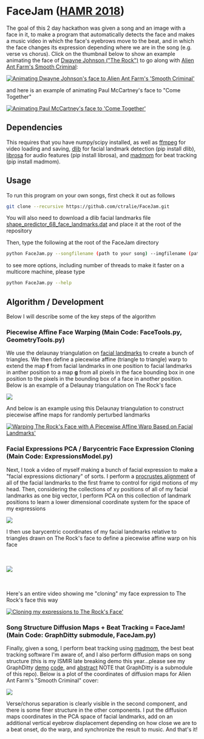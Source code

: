 # FaceJam (<a href = "https://labrosa.ee.columbia.edu/hamr_ismir2018/">HAMR 2018</a>)

The goal of this 2 day hackathon was given a song and an image with a face in it, to make a program that automatically detects the face and makes a music video in which the face's eyebrows move to the beat, and in which the face changes its expression depending where we are in the song (e.g. verse vs chorus).  Click on the thumbnail below to show an example animating the face of <a href = "https://en.wikipedia.org/wiki/Dwayne_Johnson">Dwayne Johnson ("The Rock")</a> to go along with <a href = "https://www.youtube.com/watch?v=CDl9ZMfj6aE">Alien Ant Farm's Smooth Criminal</a>:


[![Animating Dwayne Johnson's face to Alien Ant Farm's 'Smooth Criminal'](https://img.youtube.com/vi/nCy7NGGN-3U/1.jpg)](https://www.youtube.com/watch?v=nCy7NGGN-3U)

and here is an example of animating Paul McCartney's face to "Come Together"

[![Animating Paul McCartney's face to 'Come Together'](https://img.youtube.com/vi/6rEmSPunQ6U/1.jpg)](https://www.youtube.com/watch?v=6rEmSPunQ6U)


## Dependencies
This requires that you have numpy/scipy installed, as well as <a href = "https://www.ffmpeg.org/">ffmpeg</a> for video loading and saving, <a href = "http://dlib.net/">dlib</a> for facial landmark detection (pip install dlib), <a href = "https://librosa.github.io/librosa/">librosa</a> for audio features (pip install librosa), and <a href = "https://github.com/CPJKU/madmom">madmom</a> for beat tracking (pip install madmom).

## Usage
To run this program on your own songs, first check it out as follows

~~~~~ bash
git clone --recursive https://github.com/ctralie/FaceJam.git
~~~~~

You will also need to download a dlib facial landmarks file <a href = "https://github.com/AKSHAYUBHAT/TensorFace/raw/master/openface/models/dlib/shape_predictor_68_face_landmarks.dat">shape_predictor_68_face_landmarks.dat</a> and place it at the root of the repository

Then, type the following at the root of the FaceJam directory

~~~~~ bash
python FaceJam.py --songfilename (path to your song) --imgfilename (path to image with a face in it) --videoname (output name for the resulting music video, e.g. "myvideo.avi")
~~~~~

to see more options, including number of threads to make it faster on a multicore machine, please type
~~~~~ bash
python FaceJam.py --help
~~~~~

## Algorithm / Development

Below I will describe some of the key steps of the algorithm


### Piecewise Affine Face Warping (Main Code: FaceTools.py, GeometryTools.py)

We use the delaunay triangulation on <a href = "http://dlib.net/face_landmark_detection.py.html">facial landmarks</a> to create a bunch of triangles.  We then define a piecewise affine (triangle to triangle) warp to extend the map <b>f</b> from facial landmarks in one position to facial landmarks in anther position to a map <b>g</b> from all pixels in the face bounding box in one position to the pixels in the bounding box of a face in another position.  Below is an example of a Delaunay triangulation on The Rock's face

<img src = "http://www.ctralie.com/Research/FaceJam_HAMR2018/TheRockDelaunay.svg">



And below is an example using this Delaunay triangulation to construct piecewise affine maps for randomly perturbed landmarks 

[![Warping The Rock's Face with A Piecewise Affine Warp Based on Facial Landmarks'](https://img.youtube.com/vi/PEP8yz_msjw/1.jpg)](https://www.youtube.com/watch?v=PEP8yz_msjw)


### Facial Expressions PCA / Barycentric Face Expression Cloning (Main Code: ExpressionsModel.py)

Next, I took a video of myself making a bunch of facial expression to make a "facial expressions dictionary" of sorts.  I perform a <a href = "https://en.wikipedia.org/wiki/Orthogonal_Procrustes_problem">procrustes alignment</a> of all of the facial landmarks to the first frame to control for rigid motions of my head.  Then, considering the collections of xy positions of all of my facial landmarks as one big vector, I perform PCA on this collection of landmark positions to learn a lower dimensional coordinate system for the space of my expressions

<img src = "http://www.ctralie.com/Research/FaceJam_HAMR2018/PrincipalComponents.svg">

I then use barycentric coordinates of my facial landmarks relative to triangles drawn on The Rock's face to define a piecewise affine warp on his face

<BR><BR>
<img src = "http://www.ctralie.com/Research/FaceJam_HAMR2018/TheRockPCs.png">

<BR><BR>
Here's an entire video showing me "cloning" my face expression to The Rock's face this way


[![Cloning my expressions to The Rock's Face'](https://img.youtube.com/vi/DLe8c7b0GTE/1.jpg)](https://www.youtube.com/watch?v=DLe8c7b0GTE)

### Song Structure Diffusion Maps + Beat Tracking = FaceJam! (Main Code: GraphDitty submodule, FaceJam.py)

Finally, given a song, I perform beat tracking using <a href = "https://github.com/CPJKU/madmom">madmom</a>, the best beat tracking software I'm aware of, and I also perform diffusion maps on song structure (this is my ISMIR late breaking demo this year...please see my GraphDitty <a href = "http://www.covers1000.net/GraphDitty/">demo</a> <a href = "https://github.com/ctralie/GraphDitty">code</a>, and <a href = "http://www.covers1000.net/ctralie2018_GraphDitty.pdf">abstract</a>  NOTE that GraphDitty is a submodule of this repo).  Below is a plot of the coordinates of diffusion maps for Alien Ant Farm's "Smooth Criminal" cover:


<img src = "http://www.ctralie.com/Research/FaceJam_HAMR2018/therock_AAF_4Components_MaxNormPerComponent.avi_DiffusionMaps.png">

Verse/chorus separation is clearly visible in the second component, and there is some finer structure in the other components.  I put the diffusion maps coordinates in the PCA space of facial landmarks, add on an additional vertical eyebrow displacement depending on how close we are to a beat onset, do the warp, and synchronize the result to music.  And that's it!
